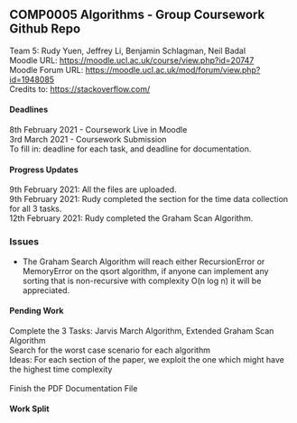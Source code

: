 ## COMP0005 Algorithms - Group Coursework Github Repo

Team 5: Rudy Yuen, Jeffrey Li, Benjamin Schlagman, Neil Badal
<br>
Moodle URL: https://moodle.ucl.ac.uk/course/view.php?id=20747
<br>
Moodle Forum URL: https://moodle.ucl.ac.uk/mod/forum/view.php?id=1948085
<br>
Credits to: https://stackoverflow.com/

#### Deadlines
8th February 2021 - Coursework Live in Moodle <br> 
3rd March 2021 - Coursework Submission <br>
To fill in: deadline for each task, and deadline for documentation.

#### Progress Updates
9th February 2021: All the files are uploaded. <br>
9th February 2021: Rudy completed the section for the time data collection for all 3 tasks. <br>
12th February 2021: Rudy completed the Graham Scan Algorithm.

### Issues
- The Graham Search Algorithm will reach either RecursionError or MemoryError on the qsort algorithm, if anyone can implement any sorting that is non-recursive with complexity O(n log n) it will be appreciated.

#### Pending Work
Complete the 3 Tasks: Jarvis March Algorithm, Extended Graham Scan Algorithm <br>
Search for the worst case scenario for each algorithm <br>
Ideas: For each section of the paper, we exploit the one which might have the highest time complexity <br><br>
Finish the PDF Documentation File <br>

#### Work Split

